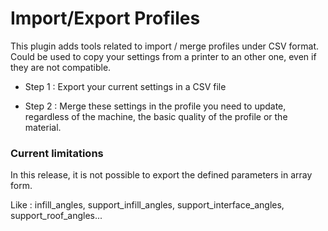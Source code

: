 # Import/Export Profiles

This plugin adds tools related to import / merge profiles under CSV format.
Could be used to copy your settings from a printer to an other one, even if they are not compatible.

- Step 1 : Export your current settings in a CSV file

- Step 2 : Merge these settings in the profile you need to update, regardless of the machine, the basic quality of the profile or the material.

### Current limitations

In this release, it is not possible to export the defined parameters in array form.

Like : infill_angles, support_infill_angles, support_interface_angles, support_roof_angles...